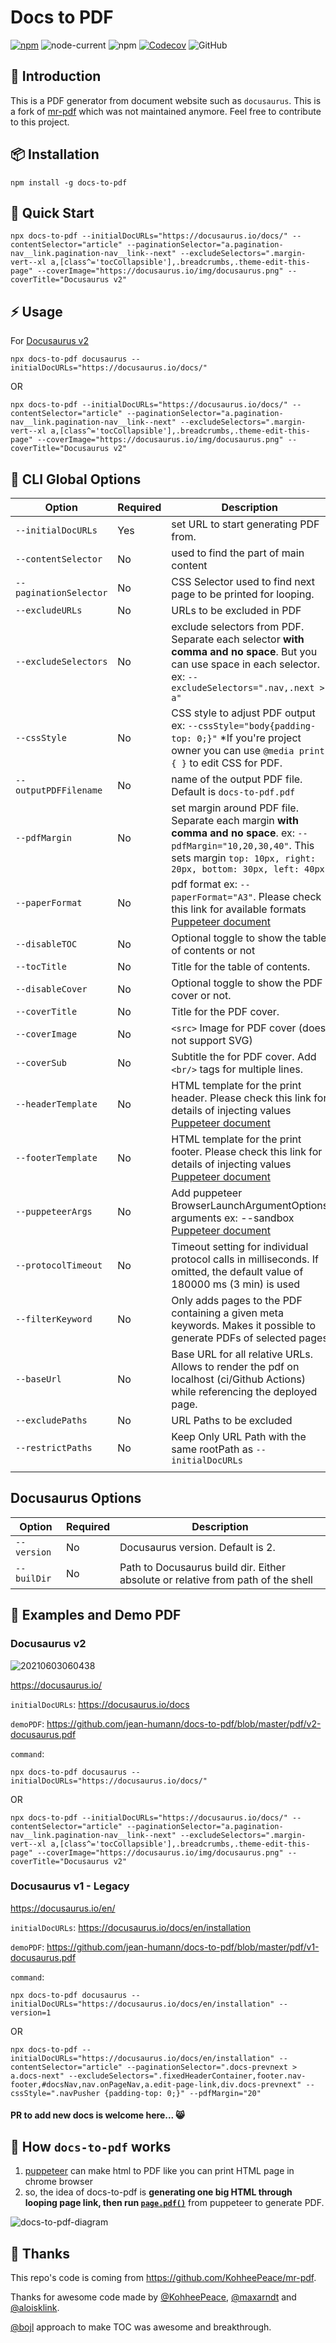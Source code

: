 # Docs to PDF

[![npm](https://img.shields.io/npm/v/docs-to-pdf?label=NPM%20STABLE&style=for-the-badge)](https://www.npmjs.com/package/docs-to-pdf)
![node-current](https://img.shields.io/node/v/docs-to-pdf?style=for-the-badge)
![npm](https://img.shields.io/npm/dt/docs-to-pdf?style=for-the-badge)
[![Codecov](https://img.shields.io/codecov/c/github/jean-humann/docs-to-pdf/branch/master?style=for-the-badge&token=YMY82958X4)](https://codecov.io/gh/jean-humann/docs-to-pdf)
![GitHub](https://img.shields.io/github/license/jean-humann/docs-to-pdf?style=for-the-badge)

## 📌 Introduction

This is a PDF generator from document website such as `docusaurus`. This is a fork of [mr-pdf](https://github.com/KohheePeace/mr-pdf) which was not maintained anymore.
Feel free to contribute to this project.

## 📦 Installation

```shell
npm install -g docs-to-pdf
```

## 🚀 Quick Start

```shell
npx docs-to-pdf --initialDocURLs="https://docusaurus.io/docs/" --contentSelector="article" --paginationSelector="a.pagination-nav__link.pagination-nav__link--next" --excludeSelectors=".margin-vert--xl a,[class^='tocCollapsible'],.breadcrumbs,.theme-edit-this-page" --coverImage="https://docusaurus.io/img/docusaurus.png" --coverTitle="Docusaurus v2"
```


## ⚡ Usage

For [Docusaurus v2](https://docusaurus.io/docs)

```shell
npx docs-to-pdf docusaurus --initialDocURLs="https://docusaurus.io/docs/"
```

OR

```shell
npx docs-to-pdf --initialDocURLs="https://docusaurus.io/docs/" --contentSelector="article" --paginationSelector="a.pagination-nav__link.pagination-nav__link--next" --excludeSelectors=".margin-vert--xl a,[class^='tocCollapsible'],.breadcrumbs,.theme-edit-this-page" --coverImage="https://docusaurus.io/img/docusaurus.png" --coverTitle="Docusaurus v2"
```

## 🍗 CLI Global Options

| Option                 | Required | Description                                                                                                                                                                        |
| ---------------------- | -------- | ---------------------------------------------------------------------------------------------------------------------------------------------------------------------------------- |
| `--initialDocURLs`     | Yes      | set URL to start generating PDF from.                                                                                                                                              |
| `--contentSelector`    | No       | used to find the part of main content                                                                                                                                              |
| `--paginationSelector` | No       | CSS Selector used to find next page to be printed for looping.                                                                                                                     |
| `--excludeURLs`        | No       | URLs to be excluded in PDF                                                                                                                                                         |
| `--excludeSelectors`   | No       | exclude selectors from PDF. Separate each selector **with comma and no space**. But you can use space in each selector. ex: `--excludeSelectors=".nav,.next > a"`                  |
| `--cssStyle`           | No       | CSS style to adjust PDF output ex: `--cssStyle="body{padding-top: 0;}"` \*If you're project owner you can use `@media print { }` to edit CSS for PDF.                              |
| `--outputPDFFilename`  | No       | name of the output PDF file. Default is `docs-to-pdf.pdf`                                                                                                                          |
| `--pdfMargin`          | No       | set margin around PDF file. Separate each margin **with comma and no space**. ex: `--pdfMargin="10,20,30,40"`. This sets margin `top: 10px, right: 20px, bottom: 30px, left: 40px` |
| `--paperFormat`        | No       | pdf format ex: `--paperFormat="A3"`. Please check this link for available formats [Puppeteer document](https://pptr.dev/#?product=Puppeteer&version=v5.2.1&show=api-pagepdfoptions)|
| `--disableTOC`         | No       | Optional toggle to show the table of contents or not                                                                                                                               |
| `--tocTitle`           | No       | Title for the table of contents.                                                                                                                                                   |
| `--disableCover`       | No       | Optional toggle to show the PDF cover or not.                                                                                                                                                   |
| `--coverTitle`         | No       | Title for the PDF cover.                                                                                                                                                           |
| `--coverImage`         | No       | `<src>` Image for PDF cover (does not support SVG)                                                                                                                                 |
| `--coverSub`           | No       | Subtitle the for PDF cover. Add `<br/>` tags for multiple lines.                                                                                                                   |
| `--headerTemplate`     | No       | HTML template for the print header. Please check this link for details of injecting values [Puppeteer document](https://pptr.dev/#?product=Puppeteer&show=api-pagepdfoptions)      |
| `--footerTemplate`     | No       | HTML template for the print footer. Please check this link for details of injecting values [Puppeteer document](https://pptr.dev/#?product=Puppeteer&show=api-pagepdfoptions)      |
| `--puppeteerArgs`      | No       | Add puppeteer BrowserLaunchArgumentOptions arguments ex: --sandbox [Puppeteer document](https://pptr.dev/api/puppeteer.browserlaunchargumentoptions)                               |
| `--protocolTimeout`    | No       | Timeout setting for individual protocol calls in milliseconds. If omitted, the default value of 180000 ms (3 min) is used                                                          |
| `--filterKeyword`      | No       | Only adds pages to the PDF containing a given meta keywords. Makes it possible to generate PDFs of selected pages                                                                  |
| `--baseUrl`            | No       | Base URL for all relative URLs. Allows to render the pdf on localhost (ci/Github Actions) while referencing the deployed page.                                                     |
| `--excludePaths`       | No       | URL Paths to be excluded                                                                                                                                                           |
| `--restrictPaths`      | No       | Keep Only URL Path with the same rootPath as  `--initialDocURLs`                                                                                                                   |
|                        |          |                                                                                                                                                                                    |

## Docusaurus Options

| Option                 | Required | Description                                                                                                                                                                        |
| ---------------------- | -------- | ---------------------------------------------------------------------------------------------------------------------------------------------------------------------------------- |
| `--version`            | No       | Docusaurus version. Default is 2.                                                                                                                                                  |
| `--builDir`            | No       | Path to Docusaurus build dir. Either absolute or relative from path of the shell                                                                                                   |

## 🎨 Examples and Demo PDF



### Docusaurus v2

![20210603060438](https://user-images.githubusercontent.com/29557494/120552058-b4299e00-c431-11eb-833e-1ac1338b0a70.gif)

<https://docusaurus.io/>

`initialDocURLs`: <https://docusaurus.io/docs>

`demoPDF`: <https://github.com/jean-humann/docs-to-pdf/blob/master/pdf/v2-docusaurus.pdf>

`command`:

```shell
npx docs-to-pdf docusaurus --initialDocURLs="https://docusaurus.io/docs/"
```

OR

```shell
npx docs-to-pdf --initialDocURLs="https://docusaurus.io/docs/" --contentSelector="article" --paginationSelector="a.pagination-nav__link.pagination-nav__link--next" --excludeSelectors=".margin-vert--xl a,[class^='tocCollapsible'],.breadcrumbs,.theme-edit-this-page" --coverImage="https://docusaurus.io/img/docusaurus.png" --coverTitle="Docusaurus v2"
```

### Docusaurus v1 - Legacy

<https://docusaurus.io/en/>

`initialDocURLs`: <https://docusaurus.io/docs/en/installation>

`demoPDF`: <https://github.com/jean-humann/docs-to-pdf/blob/master/pdf/v1-docusaurus.pdf>

`command`:

```shell
npx docs-to-pdf docusaurus --initialDocURLs="https://docusaurus.io/docs/en/installation" --version=1
```

OR

```shell
npx docs-to-pdf --initialDocURLs="https://docusaurus.io/docs/en/installation" --contentSelector="article" --paginationSelector=".docs-prevnext > a.docs-next" --excludeSelectors=".fixedHeaderContainer,footer.nav-footer,#docsNav,nav.onPageNav,a.edit-page-link,div.docs-prevnext" --cssStyle=".navPusher {padding-top: 0;}" --pdfMargin="20"
```


#### PR to add new docs is welcome here... 😸

## 📄 How `docs-to-pdf` works

1. [puppeteer](https://pptr.dev/) can make html to PDF like you can print HTML page in chrome browser
2. so, the idea of docs-to-pdf is **generating one big HTML through looping page link, then run [`page.pdf()`](https://github.com/puppeteer/puppeteer/blob/main/docs/api/puppeteer.page.pdf.md)** from puppeteer to generate PDF.

![docs-to-pdf-diagram](https://user-images.githubusercontent.com/29557494/90359040-c8fb9780-e092-11ea-89c7-1868bc32919f.png)

## 🎉 Thanks

This repo's code is coming from <https://github.com/KohheePeace/mr-pdf>.

Thanks for awesome code made by [@KohheePeace](https://github.com/KohheePeace/), [@maxarndt](https://github.com/maxarndt) and [@aloisklink](https://github.com/aloisklink).

[@bojl](https://github.com/bojl) approach to make TOC was awesome and breakthrough.
